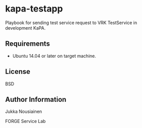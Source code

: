 kapa-testapp
=========

Playbook for sending test service request to VRK TestService in development KaPA.

Requirements
------------

- Ubuntu 14.04 or later on target machine.

License
-------

BSD

Author Information
------------------

Jukka Nousiainen

FORGE Service Lab

